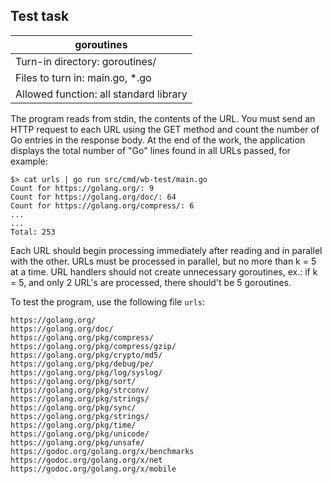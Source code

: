 ## Test task

| goroutines |
|---|
| Turn-in directory: goroutines/ |
| Files to turn in: main.go, *.go |
| Allowed function: all standard library |
The program reads from stdin, the contents of the URL. You must send an HTTP request to each URL using the GET method and count the number of Go entries in the response body. At the end of the work, the application displays the total number of "Go" lines found in all URLs passed, for example:
```
$> cat urls | go run src/cmd/wb-test/main.go
Count for https://golang.org/: 9
Count for https://golang.org/doc/: 64
Count for https://golang.org/compress/: 6
...
...
Total: 253
```
Each URL should begin processing immediately after reading and in parallel with the other. URLs must be processed in parallel, but no more than k = 5 at a time. URL handlers should not create unnecessary goroutines, ex.: if k = 5, and only 2 URL's are processed, there should't be 5 goroutines.

To test the program, use the following file `urls`:
```
https://golang.org/
https://golang.org/doc/
https://golang.org/pkg/compress/
https://golang.org/pkg/compress/gzip/
https://golang.org/pkg/crypto/md5/
https://golang.org/pkg/debug/pe/
https://golang.org/pkg/log/syslog/
https://golang.org/pkg/sort/
https://golang.org/pkg/strconv/
https://golang.org/pkg/strings/
https://golang.org/pkg/sync/
https://golang.org/pkg/strings/
https://golang.org/pkg/time/
https://golang.org/pkg/unicode/
https://golang.org/pkg/unsafe/
https://godoc.org/golang.org/x/benchmarks
https://godoc.org/golang.org/x/net
https://godoc.org/golang.org/x/mobile
```